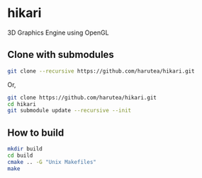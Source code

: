 # hikari
3D Graphics Engine using OpenGL

## Clone with submodules
```bash
git clone --recursive https://github.com/harutea/hikari.git
```
Or,
```bash
git clone https://github.com/harutea/hikari.git
cd hikari
git submodule update --recursive --init
```

## How to build
```bash
mkdir build
cd build
cmake .. -G "Unix Makefiles"
make
```
